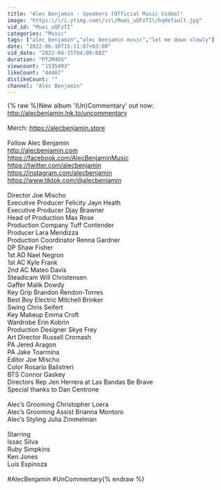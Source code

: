 ```yaml
---
title: "Alec Benjamin - Speakers [Official Music Video]"
image: "https:\/\/i.ytimg.com\/vi\/Muei_uQFzTI\/hqdefault.jpg"
vid_id: "Muei_uQFzTI"
categories: "Music"
tags: ["alec benjamin","alec benjamin music","let me down slowly"]
date: "2022-06-10T15:11:07+03:00"
vid_date: "2022-04-15T04:00:08Z"
duration: "PT2M40S"
viewcount: "1535493"
likeCount: "44487"
dislikeCount: ""
channel: "Alec Benjamin"
---
```

{% raw %}New album '(Un)Commentary' out now: <a rel="nofollow" target="blank" href="http://alecbenjamin.lnk.to/uncommentary">http://alecbenjamin.lnk.to/uncommentary</a><br /><br />Merch: <a rel="nofollow" target="blank" href="https://alecbenjamin.store">https://alecbenjamin.store</a><br /><br />Follow Alec Benjamin<br /><a rel="nofollow" target="blank" href="http://alecbenjamin.com">http://alecbenjamin.com</a><br /><a rel="nofollow" target="blank" href="https://facebook.com/AlecBenjaminMusic">https://facebook.com/AlecBenjaminMusic</a><br /><a rel="nofollow" target="blank" href="https://twitter.com/alecbenjamin">https://twitter.com/alecbenjamin</a><br /><a rel="nofollow" target="blank" href="https://instagram.com/alecbenjamin">https://instagram.com/alecbenjamin</a><br /><a rel="nofollow" target="blank" href="https://www.tiktok.com/@alecbenjamin">https://www.tiktok.com/@alecbenjamin</a><br /><br />Director Joe Mischo<br />Executive Producer Felicity Jayn Heath<br />Executive Producer Djay Brawner<br />Head of Production Max Rose<br />Production Company Tuff Contender <br />Producer Lara Mendizza<br />Production Coordinator Renna Gardner<br />DP Shaw Fisher<br />1st AD Nael Negron<br />1st AC Kyle Frank<br />2nd AC Mateo Davis<br />Steadicam Will Christensen<br />Gaffer Malik Dowdy<br />Key Grip Brandon Rendon-Torres<br />Best Boy Electric Mitchell Brinker<br />Swing Chris Seifert<br />Key Makeup Emma Croft<br />Wardrobe Erin Kobrin<br />Production Designer Skye Frey<br />Art Director Russell Cromash<br />PA Jered Aragon<br />PA Jake Toarmina<br />Editor Joe Mischo <br />Color Rosario Balistreri<br />BTS Connor Gaskey<br />Directors Rep Jen Herrera at Las Bandas Be Brave<br />Special thanks to Dan Centrone<br /><br />Alec’s Grooming Christopher Loera<br />Alec’s Grooming Assist Brianna Montoro<br />Alec’s Styling Julia Zimmelman<br /><br />Starring <br />Issac Silva<br />Ruby Simpkins<br />Ken Jones<br />Luis Espinoza<br /><br />#AlecBenjamin #UnCommentary{% endraw %}
